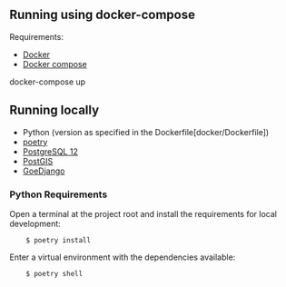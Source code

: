 ## Running using docker-compose

Requirements:
- [Docker](https://docs.docker.com/engine/install/)
- [Docker compose](https://docs.docker.com/compose/install/)

docker-compose up


## Running locally

- Python (version as specified in the Dockerfile[docker/Dockerfile])
- [poetry](https://python-poetry.org/)
- [PostgreSQL 12](https://www.postgresql.org/download/)
- [PostGIS](https://postgis.net/)
- [GoeDjango](https://docs.djangoproject.com/en/dev/ref/contrib/gis/tutorial/#setting-up)


### Python Requirements

Open a terminal at the project root and install the requirements for local development:
```
    $ poetry install
```

Enter a virtual environment with the dependencies available:
```
    $ poetry shell
```
